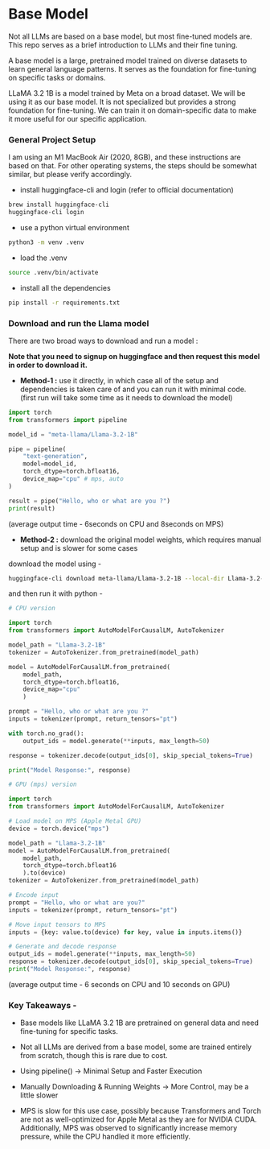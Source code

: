 # Base Model 

Not all LLMs are based on a base model, but most fine-tuned models are. This repo serves as a brief introduction to LLMs and their fine tuning. 

A base model is a large, pretrained model trained on diverse datasets to learn general language patterns. It serves as the foundation for fine-tuning on specific tasks or domains.

LLaMA 3.2 1B is a model trained by Meta on a broad dataset. We will be using it as our base model. It is not specialized but provides a strong foundation for fine-tuning. We can train it on domain-specific data to make it more useful for our specific application.



### General Project Setup 

I am using an M1 MacBook Air (2020, 8GB), and these instructions are based on that. For other operating systems, the steps should be somewhat similar, but please verify accordingly.

- install huggingface-cli and login (refer to official documentation)
```zsh
brew install huggingface-cli
huggingface-cli login
```

- use a python virtual environment 
```zsh
python3 -m venv .venv 
```

- load the .venv
```zsh
source .venv/bin/activate
```

- install all the dependencies 
```zsh
pip install -r requirements.txt
```



### Download and run the Llama model 

There are two broad ways to download and run a model :  

**Note that you need to signup on huggingface and then request this model in order to download it.**


- **Method-1 :** use it directly, in which case all of the setup and dependencies is taken care of and you can run it with minimal code. (first run will take some time as it needs to download the model)

```python
import torch
from transformers import pipeline

model_id = "meta-llama/Llama-3.2-1B"

pipe = pipeline(
    "text-generation", 
    model=model_id, 
    torch_dtype=torch.bfloat16, 
    device_map="cpu" # mps, auto 
)

result = pipe("Hello, who or what are you ?")
print(result)

```
(average output time - 6seconds on CPU and 8seconds on MPS)


- **Method-2 :** download the original model weights, which requires manual setup and is slower for some cases

download the model using -

```zsh 
huggingface-cli download meta-llama/Llama-3.2-1B --local-dir Llama-3.2-1B
```

and then run it with python -

```python
# CPU version

import torch
from transformers import AutoModelForCausalLM, AutoTokenizer

model_path = "Llama-3.2-1B"
tokenizer = AutoTokenizer.from_pretrained(model_path)

model = AutoModelForCausalLM.from_pretrained(
    model_path,
    torch_dtype=torch.bfloat16,
    device_map="cpu"
    )

prompt = "Hello, who or what are you ?"
inputs = tokenizer(prompt, return_tensors="pt")

with torch.no_grad():
    output_ids = model.generate(**inputs, max_length=50)

response = tokenizer.decode(output_ids[0], skip_special_tokens=True)

print("Model Response:", response)
```


```python 
# GPU (mps) version

import torch
from transformers import AutoModelForCausalLM, AutoTokenizer

# Load model on MPS (Apple Metal GPU)
device = torch.device("mps")

model_path = "Llama-3.2-1B"
model = AutoModelForCausalLM.from_pretrained(
    model_path, 
    torch_dtype=torch.bfloat16
    ).to(device)
tokenizer = AutoTokenizer.from_pretrained(model_path)

# Encode input
prompt = "Hello, who or what are you?"
inputs = tokenizer(prompt, return_tensors="pt")

# Move input tensors to MPS
inputs = {key: value.to(device) for key, value in inputs.items()}

# Generate and decode response
output_ids = model.generate(**inputs, max_length=50)
response = tokenizer.decode(output_ids[0], skip_special_tokens=True)
print("Model Response:", response)


```
(average output time - 6 seconds on CPU and 10 seconds on GPU)



### Key Takeaways - 

- Base models like LLaMA 3.2 1B are pretrained on general data and need fine-tuning for specific tasks.

- Not all LLMs are derived from a base model, some are trained entirely from scratch, though this is rare due to cost.

- Using pipeline() → Minimal Setup and Faster Execution

- Manually Downloading & Running Weights → More Control, may be a little slower 

- MPS is slow for this use case, possibly because Transformers and Torch are not as well-optimized for Apple Metal as they are for NVIDIA CUDA. Additionally, MPS was observed to significantly increase memory pressure, while the CPU handled it more efficiently.

